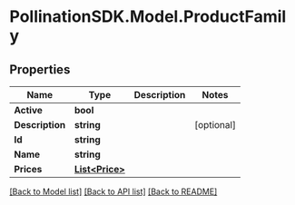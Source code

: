 
# PollinationSDK.Model.ProductFamily

## Properties

Name | Type | Description | Notes
------------ | ------------- | ------------- | -------------
**Active** | **bool** |  | 
**Description** | **string** |  | [optional] 
**Id** | **string** |  | 
**Name** | **string** |  | 
**Prices** | [**List&lt;Price&gt;**](Price.md) |  | 

[[Back to Model list]](../README.md#documentation-for-models)
[[Back to API list]](../README.md#documentation-for-api-endpoints)
[[Back to README]](../README.md)

